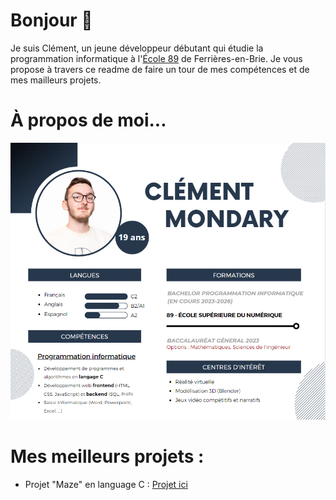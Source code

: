 # Bonjour 👋
Je suis Clément, un jeune développeur débutant qui étudie la programmation informatique à l'<a href="https://www.ecole-89.com">École 89</a> de Ferrières-en-Brie. Je vous propose à travers ce readme de faire un tour de mes compétences et de mes mailleurs projets.

# À propos de moi...

![presentation](presentation.png)

# Mes meilleurs projets :
- Projet "Maze" en language C : [Projet ici](https://github.com/user/repo/blob/branch/other_file.md)
